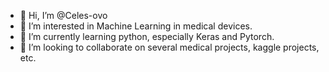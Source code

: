 - 👋 Hi, I’m @Celes-ovo
- 👀 I’m interested in Machine Learning in medical devices.
- 🌱 I’m currently learning python, especially Keras and Pytorch.
- 💞️ I’m looking to collaborate on several medical projects, kaggle projects, etc.

<!---
Celes-ovo/Celes-ovo is a ✨ special ✨ repository because its `README.md` (this file) appears on your GitHub profile.
You can click the Preview link to take a look at your changes.
--->

